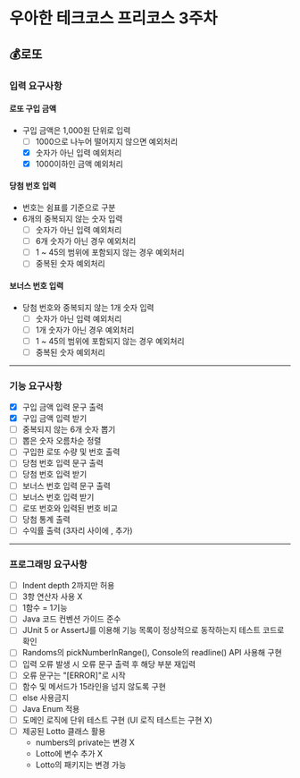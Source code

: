 # 우아한 테크코스 프리코스 3주차
## 💰로또
### 입력 요구사항
#### 로또 구입 금액
- 구입 금액은 1,000원 단위로 입력
    - [ ] 1000으로 나누어 떨어지지 않으면 예외처리
    - [x] 숫자가 아닌 입력 예외처리
    - [x] 1000이하인 금액 예외처리

#### 당첨 번호 입력
- 번호는 쉼표를 기준으로 구분
- 6개의 중복되지 않는 숫자 입력
    - [ ] 숫자가 아닌 입력 예외처리
    - [ ] 6개 숫자가 아닌 경우 예외처리
    - [ ] 1 ~ 45의 범위에 포함되지 않는 경우 예외처리
    - [ ] 중복된 숫자 예외처리

#### 보너스 번호 입력
- 당첨 번호와 중복되지 않는 1개 숫자 입력
    - [ ] 숫자가 아닌 입력 예외처리
    - [ ] 1개 숫자가 아닌 경우 예외처리
    - [ ] 1 ~ 45의 범위에 포함되지 않는 경우 예외처리
    - [ ] 중복된 숫자 예외처리
___  
### 기능 요구사항
- [x] 구입 금액 입력 문구 출력
- [x] 구입 금액 입력 받기
- [ ] 중복되지 않는 6개 숫자 뽑기
- [ ] 뽑은 숫자 오름차순 정렬
- [ ] 구입한 로또 수량 및 번호 출력
- [ ] 당첨 번호 입력 문구 출력
- [ ] 당첨 번호 입력 받기
- [ ] 보너스 번호 입력 문구 출력
- [ ] 보너스 번호 입력 받기
- [ ] 로또 번호와 입력된 번호 비교
- [ ] 당첨 통계 출력
- [ ] 수익률 출력 (3자리 사이에 , 추가)
___  
### 프로그래밍 요구사항
- [ ] Indent depth 2까지만 허용
- [ ] 3항 연산자 사용 X
- [ ] 1함수 = 1기능
- [ ] Java 코드 컨벤션 가이드 준수
- [ ] JUnit 5 or AssertJ를 이용해 기능 목록이 정상적으로 동작하는지 테스트 코드로 확인
- [ ] Randoms의 pickNumberInRange(), Console의 readline() API 사용해 구현
- [ ] 입력 오류 발생 시 오류 문구 출력 후 해당 부분 재입력
- [ ] 오류 문구는 "[ERROR]"로 시작
- [ ] 함수 및 메서드가 15라인을 넘지 않도록 구현
- [ ] else 사용금지
- [ ] Java Enum 적용
- [ ] 도메인 로직에 단위 테스트 구현 (UI 로직 테스트는 구현 X)
- [ ] 제공된 Lotto 클래스 활용
    - numbers의 private는 변경 X
    - Lotto에 변수 추가 X
    - Lotto의 패키지는 변경 가능